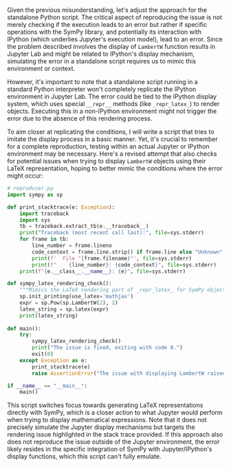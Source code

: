 Given the previous misunderstanding, let's adjust the approach for the standalone Python script. The critical aspect of reproducing the issue is not merely checking if the execution leads to an error but rather if specific operations with the SymPy library, and potentially its interaction with IPython (which underlies Jupyter's execution model), lead to an error. Since the problem described involves the display of `LambertW` function results in Jupyter Lab and might be related to IPython's display mechanism, simulating the error in a standalone script requires us to mimic this environment or context.

However, it's important to note that a standalone script running in a standard Python interpreter won't completely replicate the IPython environment in Jupyter Lab. The error could be tied to the IPython display system, which uses special `__repr__` methods (like `_repr_latex_`) to render objects. Executing this in a non-IPython environment might not trigger the error due to the absence of this rendering process.

To aim closer at replicating the conditions, I will write a script that tries to imitate the display process in a basic manner. Yet, it's crucial to remember for a complete reproduction, testing within an actual Jupyter or IPython environment may be necessary. Here's a revised attempt that also checks for potential issues when trying to display `LambertW` objects using their LaTeX representation, hoping to better mimic the conditions where the error might occur:

```python
# reproducer.py
import sympy as sp

def print_stacktrace(e: Exception):
    import traceback
    import sys
    tb = traceback.extract_tb(e.__traceback__)
    print("Traceback (most recent call last):", file=sys.stderr)
    for frame in tb:
        line_number = frame.lineno
        code_context = frame.line.strip() if frame.line else "Unknown"
        print(f'  File "{frame.filename}"', file=sys.stderr)
        print(f"    {line_number}: {code_context}", file=sys.stderr)
    print(f"{e.__class__.__name__}: {e}", file=sys.stderr)

def sympy_latex_rendering_check():
    """Mimics the LaTeX rendering part of _repr_latex_ for SymPy objects"""
    sp.init_printing(use_latex='mathjax')
    expr = sp.Pow(sp.LambertW(2), 2)
    latex_string = sp.latex(expr)
    print(latex_string)
    
def main():
    try:
        sympy_latex_rendering_check()
        print("The issue is fixed, exiting with code 0.")
        exit(0)
    except Exception as e:
        print_stacktrace(e)
        raise AssertionError("The issue with displaying LambertW raised to a power is present.")

if __name__ == "__main__":
    main()
```

This script switches focus towards generating LaTeX representations directly with SymPy, which is a closer action to what Jupyter would perform when trying to display mathematical expressions. Note that it does not precisely simulate the Jupyter display mechanisms but targets the rendering issue highlighted in the stack trace provided. If this approach also does not reproduce the issue outside of the Jupyter environment, the error likely resides in the specific integration of SymPy with Jupyter/IPython's display functions, which this script can't fully emulate.